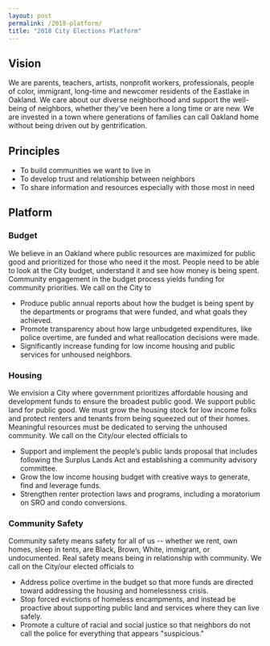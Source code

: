 ```yaml
---
layout: post
permalink: /2018-platform/
title: "2018 City Elections Platform"
---
```


## Vision  

We are parents, teachers, artists, nonprofit workers, professionals, people of color, immigrant, long-time and newcomer residents of the Eastlake in Oakland. We care about our diverse neighborhood and support the well-being of neighbors, whether they’ve been here a long time or are new. We are invested in a town where generations of families can call Oakland home without being driven out by gentrification.

## Principles

- To build communities we want to live in
- To develop trust and relationship between neighbors
- To share information and resources especially with those most in need

## Platform

### Budget

We believe in an Oakland where public resources are maximized for public good and prioritized for those who need it the most. People need to be able to look at the City budget, understand it and see how money is being spent. Community engagement in the budget process yields funding for community priorities. We call on the City to

- Produce public annual reports about how the budget is being spent by the departments or programs that were funded, and what goals they achieved.
- Promote transparency about how large unbudgeted expenditures, like police overtime, are funded and what reallocation decisions were made.
- Significantly increase funding for low income housing and public services for unhoused neighbors.

### Housing

We envision a City where government prioritizes affordable housing and development funds to ensure the broadest public good. We support public land for public good. We must grow the housing stock for low income folks and protect renters and tenants from being squeezed out of their homes. Meaningful resources must be dedicated to serving the unhoused community. We call on the City/our elected officials to

- Support and implement the people’s public lands proposal that includes following the Surplus Lands Act and establishing a community advisory committee.
- Grow the low income housing budget with creative ways to generate, find and leverage funds.
- Strengthen renter protection laws and programs, including a moratorium on SRO and condo conversions.
 
### Community Safety

Community safety means safety for all of us -- whether we rent, own homes, sleep in tents, are Black, Brown, White, immigrant, or undocumented. Real safety means being in relationship with community. We call on the City/our elected officials to

- Address police overtime in the budget so that more funds are directed toward addressing the housing and homelessness crisis.
- Stop forced evictions of homeless encampments, and instead be proactive about supporting public land and services where they can live safely.
- Promote a culture of racial and social justice so that neighbors do not call the police for everything that appears "suspicious."